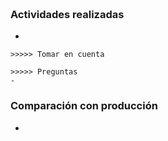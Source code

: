~~~


~~~

### Actividades realizadas
- 


~~~
>>>>> Tomar en cuenta

~~~

~~~
>>>>> Preguntas
- 
~~~


### Comparación con producción
-  
